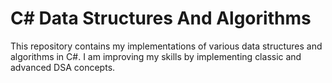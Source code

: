 # C# Data Structures And Algorithms

This repository contains my implementations of various data structures and algorithms in C#. I am improving my skills by implementing classic and advanced DSA concepts.

